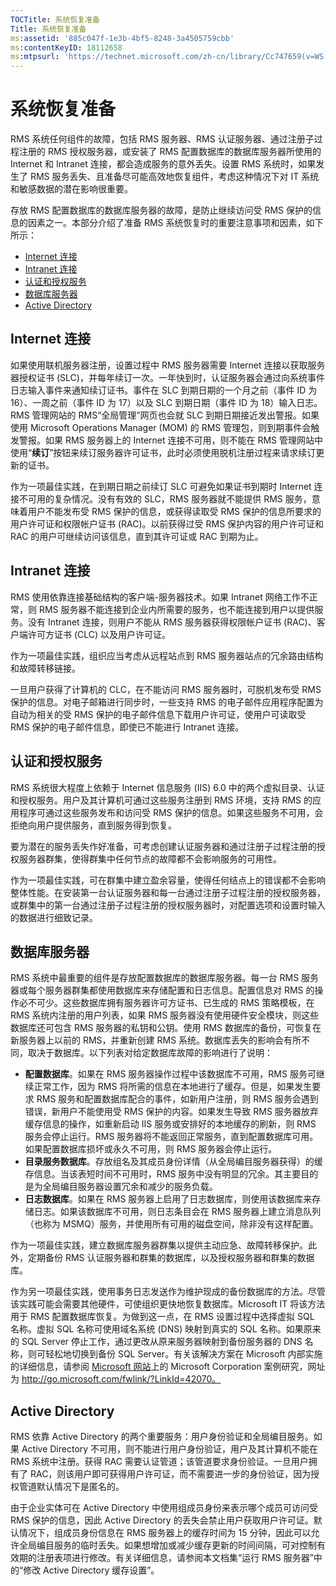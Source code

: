 ```yaml
---
TOCTitle: 系统恢复准备
Title: 系统恢复准备
ms:assetid: '885c047f-1e3b-4bf5-8248-3a4505759cbb'
ms:contentKeyID: 18112658
ms:mtpsurl: 'https://technet.microsoft.com/zh-cn/library/Cc747659(v=WS.10)'
---
```


系统恢复准备
============

RMS 系统任何组件的故障，包括 RMS 服务器、RMS 认证服务器、通过注册子过程注册的 RMS 授权服务器，或安装了 RMS 配置数据库的数据库服务器所使用的 Internet 和 Intranet 连接，都会造成服务的意外丢失。设置 RMS 系统时，如果发生了 RMS 服务丢失、且准备尽可能高效地恢复组件，考虑这种情况下对 IT 系统和敏感数据的潜在影响很重要。

存放 RMS 配置数据库的数据库服务器的故障，是防止继续访问受 RMS 保护的信息的因素之一。本部分介绍了准备 RMS 系统恢复时的重要注意事项和因素，如下所示：

-   [Internet 连接](#bkmk_1)
-   [Intranet 连接](#bkmk_2)
-   [认证和授权服务](#bkmk_3)
-   [数据库服务器](#bkmk_4)
-   [Active Directory](#bkmk_5)

 
Internet 连接
-------------

如果使用联机服务器注册，设置过程中 RMS 服务器需要 Internet 连接以获取服务器授权证书 (SLC)，并每年续订一次。一年快到时，认证服务器会通过向系统事件日志输入事件来通知续订证书。事件在 SLC 到期日期的一个月之前（事件 ID 为 16）、一周之前（事件 ID 为 17）以及 SLC 到期日期（事件 ID 为 18）输入日志。RMS 管理网站的 RMS“全局管理”网页也会就 SLC 到期日期接近发出警报。如果使用 Microsoft Operations Manager (MOM) 的 RMS 管理包，则到期事件会触发警报。如果 RMS 服务器上的 Internet 连接不可用，则不能在 RMS 管理网站中使用“**续订**”按钮来续订服务器许可证书，此时必须使用脱机注册过程来请求续订更新的证书。

作为一项最佳实践，在到期日期之前续订 SLC 可避免如果证书到期时 Internet 连接不可用的复杂情况。没有有效的 SLC，RMS 服务器就不能提供 RMS 服务，意味着用户不能发布受 RMS 保护的信息，或获得读取受 RMS 保护的信息所要求的用户许可证和权限帐户证书 (RAC)。以前获得过受 RMS 保护内容的用户许可证和 RAC 的用户可继续访问该信息，直到其许可证或 RAC 到期为止。

 
Intranet 连接
-------------

RMS 使用依靠连接基础结构的客户端-服务器技术。如果 Intranet 网络工作不正常，则 RMS 服务器不能连接到企业内所需要的服务，也不能连接到用户以提供服务。没有 Intranet 连接，则用户不能从 RMS 服务器获得权限帐户证书 (RAC)、客户端许可方证书 (CLC) 以及用户许可证。

作为一项最佳实践，组织应当考虑从远程站点到 RMS 服务器站点的冗余路由结构和故障转移链接。

一旦用户获得了计算机的 CLC，在不能访问 RMS 服务器时，可脱机发布受 RMS 保护的信息。对电子邮箱进行同步时，一些支持 RMS 的电子邮件应用程序配置为自动为相关的受 RMS 保护的电子邮件信息下载用户许可证，使用户可读取受 RMS 保护的电子邮件信息，即使已不能进行 Intranet 连接。

 
认证和授权服务
--------------

RMS 系统很大程度上依赖于 Internet 信息服务 (IIS) 6.0 中的两个虚拟目录、认证和授权服务。用户及其计算机可通过这些服务注册到 RMS 环境，支持 RMS 的应用程序可通过这些服务发布和访问受 RMS 保护的信息。如果这些服务不可用，会拒绝向用户提供服务，直到服务得到恢复。

要为潜在的服务丢失作好准备，可考虑创建认证服务器和通过注册子过程注册的授权服务器群集，使得群集中任何节点的故障都不会影响服务的可用性。

作为一项最佳实践，可在群集中建立盈余容量，使得任何结点上的错误都不会影响整体性能。在安装第一台认证服务器和每一台通过注册子过程注册的授权服务器，或群集中的第一台通过注册子过程注册的授权服务器时，对配置选项和设置时输入的数据进行细致记录。

 
数据库服务器
------------

RMS 系统中最重要的组件是存放配置数据库的数据库服务器。每一台 RMS 服务器或每个服务器群集都使用数据库来存储配置和日志信息。配置信息对 RMS 的操作必不可少。这些数据库拥有服务器许可方证书、已生成的 RMS 策略模板，在 RMS 系统内注册的用户列表，如果 RMS 服务器没有使用硬件安全模块，则这些数据库还可包含 RMS 服务器的私钥和公钥。使用 RMS 数据库的备份，可恢复在新服务器上以前的 RMS，并重新创建 RMS 系统。数据库丢失的影响会有所不同，取决于数据库。以下列表对给定数据库故障的影响进行了说明：

-   **配置数据库**。如果在 RMS 服务器操作过程中该数据库不可用，RMS 服务可继续正常工作，因为 RMS 将所需的信息在本地进行了缓存。但是，如果发生要求 RMS 服务和配置数据库配合的事件，如新用户注册，则 RMS 服务会遇到错误，新用户不能使用受 RMS 保护的内容。如果发生导致 RMS 服务器放弃缓存信息的操作，如重新启动 IIS 服务或安排好的本地缓存的刷新，则 RMS 服务会停止运行。RMS 服务器将不能返回正常服务，直到配置数据库可用。
    如果配置数据库损坏或永久不可用，则 RMS 服务器会停止运行。
-   **目录服务数据库**。存放组名及其成员身份详情（从全局编目服务器获得）的缓存信息。当该表短时间不可用时，RMS 服务中没有明显的冗余。其主要目的是为全局编目服务器设置冗余和减少的服务负载。
-   **日志数据库**。如果在 RMS 服务器上启用了日志数据库，则使用该数据库来存储日志。如果该数据库不可用，则日志条目会在 RMS 服务器上建立消息队列（也称为 MSMQ）服务，并使用所有可用的磁盘空间，除非没有这样配置。

作为一项最佳实践，建立数据库服务器群集以提供主动应急、故障转移保护。此外，定期备份 RMS 认证服务器和群集的数据库，以及授权服务器和群集的数据库。

作为另一项最佳实践，使用事务日志发送作为维护现成的备份数据库的方法。尽管该实践可能会需要其他硬件，可使组织更快地恢复数据库。Microsoft IT 将该方法用于 RMS 配置数据库恢复。为做到这一点，在 RMS 设置过程中选择虚拟 SQL 名称。虚拟 SQL 名称可使用域名系统 (DNS) 映射到真实的 SQL 名称。如果原来的 SQL Server 停止工作，通过更改从原来服务器映射到备份服务器的 DNS 名称，则可轻松地切换到备份 SQL Server。有关该解决方案在 Microsoft 内部实施的详细信息，请参阅 [Microsoft 网站](http://go.microsoft.com/fwlink/?linkid=42070)上的 Microsoft Corporation 案例研究，网址为 http://go.microsoft.com/fwlink/?LinkId=42070。

 
Active Directory
----------------

RMS 依靠 Active Directory 的两个重要服务：用户身份验证和全局编目服务。如果 Active Directory 不可用，则不能进行用户身份验证，用户及其计算机不能在 RMS 系统中注册。获得 RAC 需要认证管道；该管道要求身份验证。一旦用户拥有了 RAC，则该用户即可获得用户许可证，而不需要进一步的身份验证，因为授权管道默认情况下是匿名的。

由于企业实体可在 Active Directory 中使用组成员身份来表示哪个成员可访问受 RMS 保护的信息，因此 Active Directory 的丢失会禁止用户获取用户许可证。默认情况下，组成员身份信息在 RMS 服务器上的缓存时间为 15 分钟，因此可以允许全局编目服务的临时丢失。如果想增加或减少缓存更新的时间间隔，可对控制有效期的注册表项进行修改。有关详细信息，请参阅本文档集“运行 RMS 服务器”中的“修改 Active Directory 缓存设置”。
